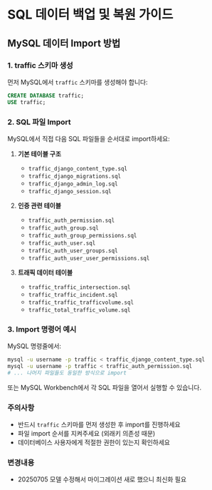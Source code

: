 # SQL 데이터 백업 및 복원 가이드

## MySQL 데이터 Import 방법

### 1. traffic 스키마 생성
먼저 MySQL에서 `traffic` 스키마를 생성해야 합니다:

```sql
CREATE DATABASE traffic;
USE traffic;
```

### 2. SQL 파일 Import
MySQL에서 직접 다음 SQL 파일들을 순서대로 import하세요:

1. **기본 테이블 구조**
   - `traffic_django_content_type.sql`
   - `traffic_django_migrations.sql`
   - `traffic_django_admin_log.sql`
   - `traffic_django_session.sql`

2. **인증 관련 테이블**
   - `traffic_auth_permission.sql`
   - `traffic_auth_group.sql`
   - `traffic_auth_group_permissions.sql`
   - `traffic_auth_user.sql`
   - `traffic_auth_user_groups.sql`
   - `traffic_auth_user_user_permissions.sql`

3. **트래픽 데이터 테이블**
   - `traffic_traffic_intersection.sql`
   - `traffic_traffic_incident.sql`
   - `traffic_traffic_trafficvolume.sql`
   - `traffic_total_traffic_volume.sql`

### 3. Import 명령어 예시
MySQL 명령줄에서:
```bash
mysql -u username -p traffic < traffic_django_content_type.sql
mysql -u username -p traffic < traffic_auth_permission.sql
# ... 나머지 파일들도 동일한 방식으로 import
```

또는 MySQL Workbench에서 각 SQL 파일을 열어서 실행할 수 있습니다.

### 주의사항
- 반드시 `traffic` 스키마를 먼저 생성한 후 import를 진행하세요
- 파일 import 순서를 지켜주세요 (외래키 의존성 때문)
- 데이터베이스 사용자에게 적절한 권한이 있는지 확인하세요


### 변경내용
- 20250705 모델 수정해서 마이그레이션 새로 했으니 최신화 필요
